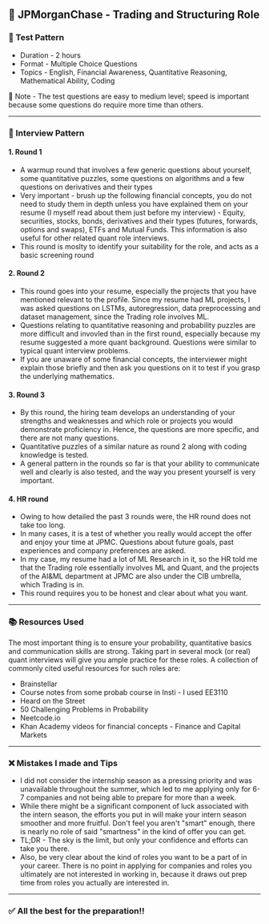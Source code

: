 ## 📌 JPMorganChase - Trading and Structuring Role 

### 📝 Test Pattern 
* Duration - 2 hours
* Format - Multiple Choice Questions
* Topics - English, Financial Awareness, Quantitative Reasoning, Mathematical Ability, Coding

🧠 Note - The test questions are easy to medium level; speed is important because some questions do require more time than others.

---

### 👥 Interview Pattern 

#### 1. Round 1
* A warmup round that involves a few generic questions about yourself, some quantitative puzzles, some questions on algorithms and a few questions on derivatives and their types
* Very important - brush up the following financial concepts, you do not need to study them in depth unless you have explained them on your resume (I myself read about them just before my interview) - Equity, securities, stocks, bonds, derivatives and their types (futures, forwards, options and swaps), ETFs and Mutual Funds. This information is also useful for other related quant role interviews. 
* This round is moslty to identify your suitability for the role, and acts as a basic screening round

#### 2. Round 2
* This round goes into your resume, especially the projects that you have mentioned relevant to the profile. Since my resume had ML projects, I was asked questions on LSTMs, autoregression, data preprocessing and dataset management, since the Trading role involves ML.
* Questions relating to quantitative reasoning and probability puzzles are more difficult and invovled than in the first round, especially because my resume suggested a more quant background. Questions were similar to typical quant interview problems.
* If you are unaware of some financial concepts, the interviewer might explain those briefly and then ask you questions on it to test if you grasp the underlying mathematics.

#### 3. Round 3
* By this round, the hiring team develops an understanding of your strengths and weaknesses and which role or projects you would demonstrate proficiency in. Hence, the questions are more specific, and there are not many questions.
* Quantitative puzzles of a similar nature as round 2 along with coding knowledge is tested.
* A general pattern in the rounds so far is that your ability to communicate well and clearly is also tested, and the way you present yourself is very important. 

#### 4. HR round
* Owing to how detailed the past 3 rounds were, the HR round does not take too long.
* In many cases, it is a test of whether you really would accept the offer and enjoy your time at JPMC. Questions about future goals, past experiences and company preferences are asked.
* In my case, my resume had a lot of ML Research in it, so the HR told me that the Trading role essentially involves ML and Quant, and the projects of the AI&ML department at JPMC are also under the CIB umbrella, which Trading is in.
* This round requires you to be honest and clear about what you want. 

---

### 📚 Resources Used
The most important thing is to ensure your probability, quantitative basics and communication skills are strong. Taking part in several mock (or real) quant interviews will give you ample practice for these roles. 
A collection of commonly cited useful resources for such roles are:
* Brainstellar
* Course notes from some probab course in Insti - I used EE3110
* Heard on the Street
* 50 Challenging Problems in Probability
* Neetcode.io
* Khan Academy videos for financial concepts - Finance and Capital Markets

---

### ❌ Mistakes I made and Tips

* I did not consider the internship season as a pressing priority and was unavailable throughout the summer, which led to me applying only for 6-7 companies and not being able to prepare for more than a week.
* While there might be a significant component of luck associated with the intern season, the efforts you put in will make your intern season smoother and more fruitful. Don't feel you aren't "smart" enough, there is nearly no role of said "smartness" in the kind of offer you can get.
* TL;DR - The sky is the limit, but only your confidence and efforts can take you there.
* Also, be very clear about the kind of roles you want to be a part of in your career. There is no point in applying for companies and roles you ultimately are not interested in working in, because it draws out prep time from roles you actually are interested in.
  
---


### ✅ All the best for the preparation!!

